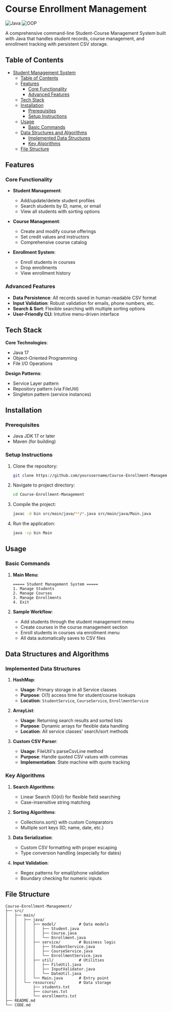 # Course Enrollment Management

![Java](https://img.shields.io/badge/Java-17-blue)
![OOP](https://img.shields.io/badge/OOP-Design-success)

A comprehensive command-line Student-Course Management System built with Java that handles student records, course management, and enrollment tracking with persistent CSV storage.

## Table of Contents
- [Student Management System](#student-management-system)
  - [Table of Contents](#table-of-contents)
  - [Features](#features)
    - [Core Functionality](#core-functionality)
    - [Advanced Features](#advanced-features)
  - [Tech Stack](#tech-stack)
  - [Installation](#installation)
    - [Prerequisites](#prerequisites)
    - [Setup Instructions](#setup-instructions)
  - [Usage](#usage)
    - [Basic Commands](#basic-commands)
  - [Data Structures and Algorithms](#data-structures-and-algorithms)
    - [Implemented Data Structures](#implemented-data-structures)
    - [Key Algorithms](#key-algorithms)
  - [File Structure](#file-structure)

## Features

### Core Functionality
- **Student Management**:
  - Add/update/delete student profiles
  - Search students by ID, name, or email
  - View all students with sorting options

- **Course Management**:
  - Create and modify course offerings
  - Set credit values and instructors
  - Comprehensive course catalog

- **Enrollment System**:
  - Enroll students in courses
  - Drop enrollments
  - View enrollment history

### Advanced Features
- **Data Persistence**: All records saved in human-readable CSV format
- **Input Validation**: Robust validation for emails, phone numbers, etc.
- **Search & Sort**: Flexible searching with multiple sorting options
- **User-Friendly CLI**: Intuitive menu-driven interface

## Tech Stack

**Core Technologies**:
- Java 17
- Object-Oriented Programming
- File I/O Operations

**Design Patterns**:
- Service Layer pattern
- Repository pattern (via FileUtil)
- Singleton pattern (service instances)

## Installation

### Prerequisites
- Java JDK 17 or later
- Maven (for building)

### Setup Instructions
1. Clone the repository:
   ```bash
   git clone https://github.com/yourusername/Course-Enrollment-Management.git
   ```

2. Navigate to project directory:
   ```bash
   cd Course-Enrollment-Management
   ```

3. Compile the project:
   ```bash
   javac -d bin src/main/java/**/*.java src/main/java/Main.java
   ```

4. Run the application:
   ```bash
   java -cp bin Main
   ```

## Usage

### Basic Commands
1. **Main Menu**:
   ```
   ===== Student Management System =====
   1. Manage Students
   2. Manage Courses
   3. Manage Enrollments
   4. Exit
   ```

2. **Sample Workflow**:
   - Add students through the student management menu
   - Create courses in the course management section
   - Enroll students in courses via enrollment menu
   - All data automatically saves to CSV files

## Data Structures and Algorithms

### Implemented Data Structures

1. **HashMap**:
   - **Usage**: Primary storage in all Service classes
   - **Purpose**: O(1) access time for student/course lookups
   - **Location**: `StudentService`, `CourseService`, `EnrollmentService`

2. **ArrayList**:
   - **Usage**: Returning search results and sorted lists
   - **Purpose**: Dynamic arrays for flexible data handling
   - **Location**: All service classes' search/sort methods

3. **Custom CSV Parser**:
   - **Usage**: FileUtil's parseCsvLine method
   - **Purpose**: Handle quoted CSV values with commas
   - **Implementation**: State machine with quote tracking

### Key Algorithms

1. **Search Algorithms**:
   - Linear Search (O(n)) for flexible field searching
   - Case-insensitive string matching

2. **Sorting Algorithms**:
   - Collections.sort() with custom Comparators
   - Multiple sort keys (ID, name, date, etc.)

3. **Data Serialization**:
   - Custom CSV formatting with proper escaping
   - Type conversion handling (especially for dates)

4. **Input Validation**:
   - Regex patterns for email/phone validation
   - Boundary checking for numeric inputs

## File Structure

```
Course-Enrollment-Management/
├── src/
│   ├── main/
│   │   ├── java/
│   │   │   ├── model/          # Data models
│   │   │   │   ├── Student.java
│   │   │   │   ├── Course.java
│   │   │   │   └── Enrollment.java
│   │   │   ├── service/        # Business logic
│   │   │   │   ├── StudentService.java
│   │   │   │   ├── CourseService.java
│   │   │   │   └── EnrollmentService.java
│   │   │   ├── util/           # Utilities
│   │   │   │   ├── FileUtil.java
│   │   │   │   ├── InputValidator.java
│   │   │   │   └── DateUtil.java
│   │   │   └── Main.java       # Entry point
│   │   └── resources/          # Data storage
│   │       ├── students.txt
│   │       ├── courses.txt
│   │       └── enrollments.txt
├── README.md
└── CODE.md
```
